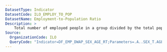 ```yaml
---
DatasetType: Indicator
DatasetCode: ILO_EMPLOY_TO_POP
DatasetName: Employment-to-Population Ratio
Description: >
    Total number of employed people in a group divided by the total population
Source:
  OrganizationCode: ILO
  QueryCode: "Indicator=DF_EMP_DWAP_SEX_AGE_RT;Parameters=.A..SEX_T.AGE_YTHADULT_Y15-64"
---
```


